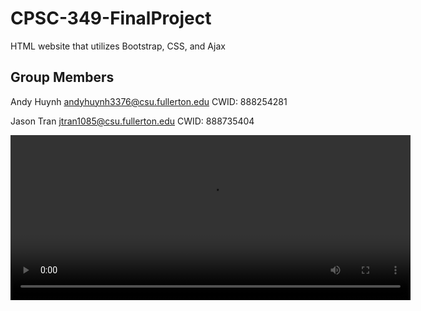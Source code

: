 # CPSC-349-FinalProject
 HTML website that utilizes Bootstrap, CSS, and Ajax

 ## Group Members
 
 Andy Huynh
 andyhuynh3376@csu.fullerton.edu
 CWID: 888254281

 Jason Tran
 jtran1085@csu.fullerton.edu
 CWID: 888735404


<video id="my-video" class="video-js" controls preload="auto" width="640" height="264" data-setup="{}">
  <source src="VIDEO_LINK_HERE" type='video/x-matroska'>
</video>
<script src="https://vjs.zencdn.net/7.14.3/video.js"></script>

